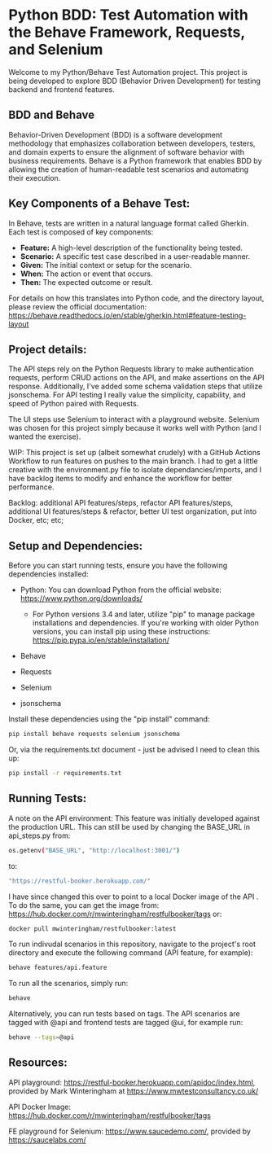 # Python BDD: Test Automation with the Behave Framework, Requests, and Selenium

Welcome to my Python/Behave Test Automation project. This project is being developed to explore BDD (Behavior Driven Development) for testing backend and frontend features.

## BDD and Behave

Behavior-Driven Development (BDD) is a software development methodology that emphasizes collaboration between developers, testers, and domain experts to ensure the alignment of software behavior with business requirements. Behave is a Python framework that enables BDD by allowing the creation of human-readable test scenarios and automating their execution.

## Key Components of a Behave Test:

In Behave, tests are written in a natural language format called Gherkin. Each test is composed of key components:

- **Feature:** A high-level description of the functionality being tested.
- **Scenario:** A specific test case described in a user-readable manner.
- **Given:** The initial context or setup for the scenario.
- **When:** The action or event that occurs.
- **Then:** The expected outcome or result.

For details on how this translates into Python code, and the directory layout, please review the official documentation: https://behave.readthedocs.io/en/stable/gherkin.html#feature-testing-layout

## Project details:

The API steps rely on the Python Requests library to make authentication requests, perform CRUD actions on the API, and make assertions on the API response. Additionally, I've added some schema validation steps that utilize jsonschema. For API testing I really value the simplicity, capability, and speed of Python paired with Requests.

The UI steps use Selenium to interact with a playground website. Selenium was chosen for this project simply because it works well with Python (and I wanted the exercise).

WIP: This project is set up (albeit somewhat crudely) with a GitHub Actions Workflow to run features on pushes to the main branch. I had to get a little creative with the environment.py file to isolate dependancies/imports, and I have backlog items to modify and enhance the workflow for better performance.

Backlog: additional API features/steps, refactor API features/steps, additional UI features/steps & refactor, better UI test organization, put into Docker, etc; etc;

## Setup and Dependencies:

Before you can start running tests, ensure you have the following dependencies installed:

- Python: You can download Python from the official website: https://www.python.org/downloads/
  - For Python versions 3.4 and later, utilize "pip" to manage package installations and dependencies. If you're working with older Python versions, you can install pip using these instructions: https://pip.pypa.io/en/stable/installation/

- Behave
- Requests
- Selenium
- jsonschema

Install these dependencies using the "pip install" command:

```bash
pip install behave requests selenium jsonschema
```

Or, via the requirements.txt document - just be advised I need to clean this up:

```bash
pip install -r requirements.txt
```

## Running Tests:

A note on the API environment: This feature was initially developed against the production URL. This can still be used by changing the BASE_URL in api_steps.py from:

```bash
os.getenv("BASE_URL", "http://localhost:3001/")
```

to:

```bash
"https://restful-booker.herokuapp.com/"
```

I have since changed this over to point to a local Docker image of the API . To do the same, you can get the image from: https://hub.docker.com/r/mwinteringham/restfulbooker/tags or:

```bash
docker pull mwinteringham/restfulbooker:latest
```

To run indivudal scenarios in this repository, navigate to the project's root directory and execute the following command (API feature, for example):

```bash
behave features/api.feature
```

To run all the scenarios, simply run:
```bash
behave
```

Alternatively, you can run tests based on tags. The API scenarios are tagged with @api and frontend tests are tagged @ui, for example run:

```bash
behave --tags=@api
```

## Resources:

API playground: https://restful-booker.herokuapp.com/apidoc/index.html, provided by Mark Winteringham at https://www.mwtestconsultancy.co.uk/

API Docker Image: https://hub.docker.com/r/mwinteringham/restfulbooker/tags

FE playground for Selenium: https://www.saucedemo.com/, provided by https://saucelabs.com/
